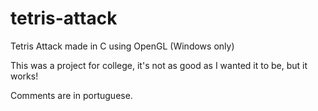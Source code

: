 # tetris-attack
Tetris Attack made in C using OpenGL (Windows only)

This was a project for college, it's not as good as I wanted it to be, but it works!

Comments are in portuguese.
